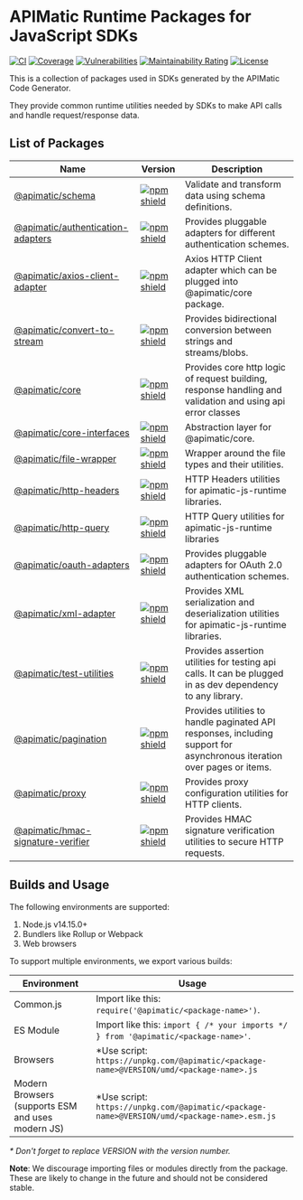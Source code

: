 # APIMatic Runtime Packages for JavaScript SDKs
[![CI][ci-badge]][ci-url]
[![Coverage][test-coverage-badge]][test-coverage-url]
[![Vulnerabilities][vulnerabilities-badge]][vulnerabilities-url]
[![Maintainability Rating][maintainability-badge]][maintainability-url]
[![License][license-badge]][license-url]

This is a collection of packages used in SDKs generated by the APIMatic Code Generator.

They provide common runtime utilities needed by SDKs to make API calls and handle request/response data.

## List of Packages

| Name                                                                  | Version                                                                                                                                          | Description                                                                                                             |
|-----------------------------------------------------------------------|--------------------------------------------------------------------------------------------------------------------------------------------------|-------------------------------------------------------------------------------------------------------------------------|
| [@apimatic/schema](packages/schema)                                   | [![npm shield](https://img.shields.io/npm/v/@apimatic/schema)](https://www.npmjs.com/package/@apimatic/schema)                                   | Validate and transform data using schema definitions.                                                                   |
| [@apimatic/authentication-adapters](packages/authentication-adapters) | [![npm shield](https://img.shields.io/npm/v/@apimatic/authentication-adapters)](https://www.npmjs.com/package/@apimatic/authentication-adapters) | Provides pluggable adapters for different authentication schemes.                                                       |
| [@apimatic/axios-client-adapter](packages/axios-client-adapter)       | [![npm shield](https://img.shields.io/npm/v/@apimatic/axios-client-adapter)](https://www.npmjs.com/package/@apimatic/axios-client-adapter)       | Axios HTTP Client adapter which can be plugged into @apimatic/core package.                                             |
| [@apimatic/convert-to-stream](packages/convert-to-stream)             | [![npm shield](https://img.shields.io/npm/v/@apimatic/convert-to-stream)](https://www.npmjs.com/package/@apimatic/convert-to-stream)             | Provides bidirectional conversion between strings and streams/blobs.                                                    |
| [@apimatic/core](packages/core)                                       | [![npm shield](https://img.shields.io/npm/v/@apimatic/core)](https://www.npmjs.com/package/@apimatic/core)                                       | Provides core http logic of request building, response handling and validation and using api error classes              |
| [@apimatic/core-interfaces](packages/core-interfaces)                 | [![npm shield](https://img.shields.io/npm/v/@apimatic/core-interfaces)](https://www.npmjs.com/package/@apimatic/core-interfaces)                 | Abstraction layer for @apimatic/core.                                                                                   |
| [@apimatic/file-wrapper](packages/file-wrapper)                       | [![npm shield](https://img.shields.io/npm/v/@apimatic/file-wrapper)](https://www.npmjs.com/package/@apimatic/file-wrapper)                       | Wrapper around the file types and their utilities.                                                                      |
| [@apimatic/http-headers](packages/http-headers)                       | [![npm shield](https://img.shields.io/npm/v/@apimatic/http-headers)](https://www.npmjs.com/package/@apimatic/http-headers)                       | HTTP Headers utilities for apimatic-js-runtime libraries.                                                               |
| [@apimatic/http-query](packages/http-query)                           | [![npm shield](https://img.shields.io/npm/v/@apimatic/http-query)](https://www.npmjs.com/package/@apimatic/http-query)                           | HTTP Query utilities for apimatic-js-runtime libraries                                                                  |
| [@apimatic/oauth-adapters](packages/oauth-adapters)                   | [![npm shield](https://img.shields.io/npm/v/@apimatic/oauth-adapters)](https://www.npmjs.com/package/@apimatic/oauth-adapters)                   | Provides pluggable adapters for OAuth 2.0 authentication schemes.                                                       |
| [@apimatic/xml-adapter](packages/xml-adapter)                         | [![npm shield](https://img.shields.io/npm/v/@apimatic/xml-adapter)](https://www.npmjs.com/package/@apimatic/xml-adapter)                         | Provides XML serialization and deserialization utilities for apimatic-js-runtime libraries.                             |
| [@apimatic/test-utilities](packages/test-utilities)                   | [![npm shield](https://img.shields.io/npm/v/@apimatic/test-utilities)](https://www.npmjs.com/package/@apimatic/test-utilities)                   | Provides assertion utilities for testing api calls. It can be plugged in as dev dependency to any library.              |
| [@apimatic/pagination](packages/pagination)                           | [![npm shield](https://img.shields.io/npm/v/@apimatic/pagination)](https://www.npmjs.com/package/@apimatic/pagination)                           | Provides utilities to handle paginated API responses, including support for asynchronous iteration over pages or items. |
| [@apimatic/proxy](packages/proxy)                                     | [![npm shield](https://img.shields.io/npm/v/@apimatic/proxy)](https://www.npmjs.com/package/@apimatic/proxy)                                     | Provides proxy configuration utilities for HTTP clients.                                                                |
| [@apimatic/hmac-signature-verifier](packages/hmac-signature-verifier) | [![npm shield](https://img.shields.io/npm/v/@apimatic/hmac-signature-verifier)](https://www.npmjs.com/package/@apimatic/hmac-signature-verifier) | Provides HMAC signature verification utilities to secure HTTP requests.                                                        |

## Builds and Usage

The following environments are supported:

1. Node.js v14.15.0+
1. Bundlers like Rollup or Webpack
1. Web browsers

To support multiple environments, we export various builds:

| Environment                                       | Usage                                                                            |
| ------------------------------------------------- | -------------------------------------------------------------------------------- |
| Common.js                                         | Import like this: `require('@apimatic/<package-name>')`.                             |
| ES Module                                         | Import like this: `import { /* your imports */ } from '@apimatic/<package-name>'`.   |
| Browsers                                          | \*Use script: `https://unpkg.com/@apimatic/<package-name>@VERSION/umd/<package-name>.js`     |
| Modern Browsers (supports ESM and uses modern JS) | \*Use script: `https://unpkg.com/@apimatic/<package-name>@VERSION/umd/<package-name>.esm.js` |

_\* Don't forget to replace VERSION with the version number._

**Note**: We discourage importing files or modules directly from the package. These are likely to change in the future and should not be considered stable.

[ci-badge]: https://github.com/apimatic/apimatic-js-runtime/actions/workflows/main.yml/badge.svg
[ci-url]: https://github.com/apimatic/apimatic-js-runtime/actions/workflows/main.yml
[test-coverage-badge]: https://sonarcloud.io/api/project_badges/measure?project=apimatic_apimatic-js-runtime&metric=coverage
[test-coverage-url]: https://sonarcloud.io/summary/new_code?id=apimatic_apimatic-js-runtime
[vulnerabilities-badge]: https://sonarcloud.io/api/project_badges/measure?project=apimatic_apimatic-js-runtime&metric=vulnerabilities
[vulnerabilities-url]: https://sonarcloud.io/summary/new_code?id=apimatic_apimatic-js-runtime
[maintainability-badge]: https://sonarcloud.io/api/project_badges/measure?project=apimatic_apimatic-js-runtime&metric=sqale_rating
[maintainability-url]: https://sonarcloud.io/summary/new_code?id=apimatic_apimatic-js-runtime
[license-badge]: https://img.shields.io/badge/licence-MIT-blue
[license-url]: https://github.com/apimatic/apimatic-js-runtime/blob/master/LICENSE.md
